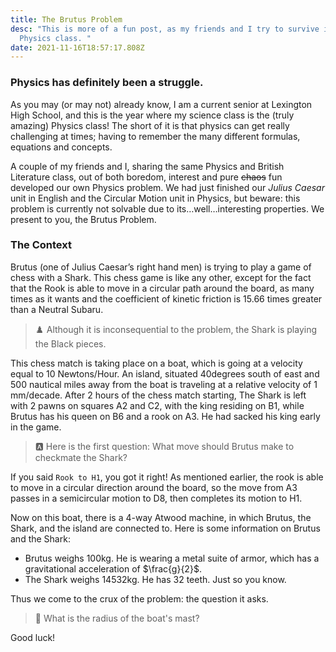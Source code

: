 ```yaml
---
title: The Brutus Problem
desc: "This is more of a fun post, as my friends and I try to survive in our
  Physics class. "
date: 2021-11-16T18:57:17.808Z
---
```

### Physics has definitely been a struggle.

As you may (or may not) already know, I am a current senior at Lexington High School, and this is the year where my science class is the (truly amazing) Physics class! The short of it is that physics can get really challenging at times; having to remember the many different formulas, equations and concepts. 

A couple of my friends and I, sharing the same Physics and British Literature class, out of both boredom, interest and pure ~~chaos~~ fun developed our own Physics problem. We had just finished our *Julius Caesar* unit in English and the Circular Motion unit in Physics, but beware: this problem is currently not solvable due to its…well…interesting properties. We present to you, the Brutus Problem.

### The Context

Brutus (one of Julius Caesar’s right hand men) is trying to play a game of chess with a Shark. This chess game is like any other, except for the fact that the Rook is able to move in a circular path around the board, as many times as it wants and the coefficient of kinetic friction is 15.66 times greater than a Neutral Subaru. 

> ♟️ Although it is inconsequential to the problem, the Shark is playing the Black pieces.

This chess match is taking place on a boat, which is going at a velocity equal to 10 Newtons/Hour. An island, situated 40degrees south of east and 500 nautical miles away from the boat is traveling at a relative velocity of 1 mm/decade. After 2 hours of the chess match starting, The Shark is left with 2 pawns on squares A2 and C2, with the king residing on B1, while Brutus has his queen on B6 and a rook on A3. He had sacked his king early in the game.

> 🅰️ Here is the first question: What move should Brutus make to checkmate the Shark?

If you said `Rook to H1`, you got it right! As mentioned earlier, the rook is able to move in a circular direction around the board, so the move from A3 passes in a semicircular motion to D8, then completes its motion to H1. 

Now on this boat, there is a 4-way Atwood machine, in which Brutus, the Shark, and the island are connected to. Here is some information on Brutus and the Shark:

- Brutus weighs 100kg. He is wearing a metal suite of armor, which has a gravitational acceleration of $\frac{g}{2}$.
- The Shark weighs 14532kg. He has 32 teeth. Just so you know.

Thus we come to the crux of the problem: the question it asks. 

> 🚨 What is the radius of the boat's mast?

Good luck!